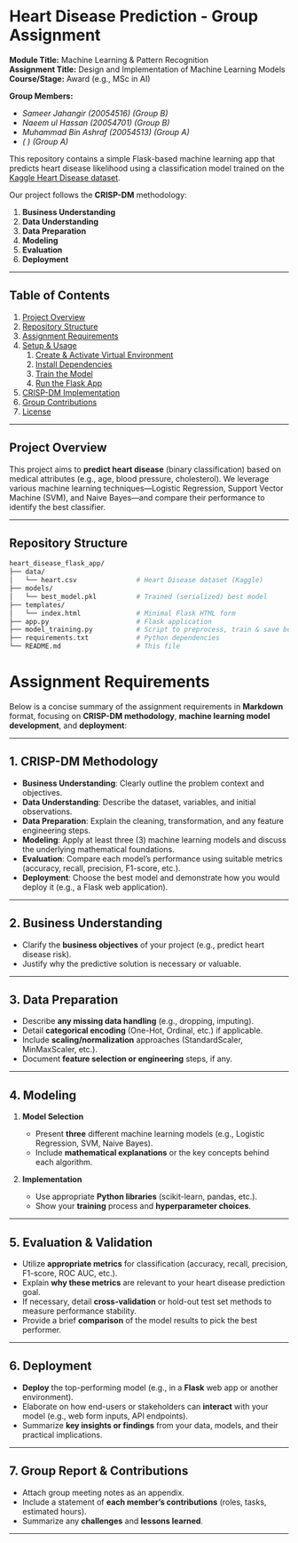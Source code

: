 # Heart Disease Prediction - Group Assignment

**Module Title:** Machine Learning & Pattern Recognition  
**Assignment Title:** Design and Implementation of Machine Learning Models  
**Course/Stage:** Award (e.g., MSc in AI)  

**Group Members:**  
- *Sameer Jahangir (20054516) (Group B)*  
- *Naeem ul Hassan (20054701) (Group B)*  
- *Muhammad Bin Ashraf (20054513) (Group A)*  
- *( ) (Group A)*  

This repository contains a simple Flask-based machine learning app that predicts heart disease likelihood using a classification model trained on the [Kaggle Heart Disease dataset](https://www.kaggle.com/datasets/pritsheta/heart-attack?resource=download).

Our project follows the **CRISP-DM** methodology:
1. **Business Understanding**
2. **Data Understanding**
3. **Data Preparation**
4. **Modeling**
5. **Evaluation**
6. **Deployment**

---

## Table of Contents

1. [Project Overview](#project-overview)  
2. [Repository Structure](#repository-structure)  
3. [Assignment Requirements](#assignment-requirements)  
4. [Setup & Usage](#setup--usage)  
   1. [Create & Activate Virtual Environment](#create--activate-virtual-environment)  
   2. [Install Dependencies](#install-dependencies)  
   3. [Train the Model](#train-the-model)  
   4. [Run the Flask App](#run-the-flask-app)  
5. [CRISP-DM Implementation](#crisp-dm-implementation)  
6. [Group Contributions](#group-contributions)  
7. [License](#license)

---

## Project Overview

This project aims to **predict heart disease** (binary classification) based on medical attributes (e.g., age, blood pressure, cholesterol). We leverage various machine learning techniques—Logistic Regression, Support Vector Machine (SVM), and Naive Bayes—and compare their performance to identify the best classifier.

---

## Repository Structure

```bash
heart_disease_flask_app/
├── data/
│   └── heart.csv               # Heart Disease dataset (Kaggle)
├── models/
│   └── best_model.pkl          # Trained (serialized) best model
├── templates/
│   └── index.html              # Minimal Flask HTML form
├── app.py                      # Flask application
├── model_training.py           # Script to preprocess, train & save best model
├── requirements.txt            # Python dependencies
└── README.md                   # This file

```

# Assignment Requirements

Below is a concise summary of the assignment requirements in **Markdown** format, focusing on **CRISP-DM methodology**, **machine learning model development**, and **deployment**:

---

## 1. CRISP-DM Methodology

- **Business Understanding**: Clearly outline the problem context and objectives.  
- **Data Understanding**: Describe the dataset, variables, and initial observations.  
- **Data Preparation**: Explain the cleaning, transformation, and any feature engineering steps.  
- **Modeling**: Apply at least three (3) machine learning models and discuss the underlying mathematical foundations.  
- **Evaluation**: Compare each model’s performance using suitable metrics (accuracy, recall, precision, F1-score, etc.).  
- **Deployment**: Choose the best model and demonstrate how you would deploy it (e.g., a Flask web application).

---

## 2. Business Understanding

- Clarify the **business objectives** of your project (e.g., predict heart disease risk).
- Justify why the predictive solution is necessary or valuable.

---

## 3. Data Preparation

- Describe **any missing data handling** (e.g., dropping, imputing).
- Detail **categorical encoding** (One-Hot, Ordinal, etc.) if applicable.
- Include **scaling/normalization** approaches (StandardScaler, MinMaxScaler, etc.).
- Document **feature selection or engineering** steps, if any.

---

## 4. Modeling

1. **Model Selection**  
   - Present **three** different machine learning models (e.g., Logistic Regression, SVM, Naive Bayes).  
   - Include **mathematical explanations** or the key concepts behind each algorithm.

2. **Implementation**  
   - Use appropriate **Python libraries** (scikit-learn, pandas, etc.).  
   - Show your **training** process and **hyperparameter choices**.

---

## 5. Evaluation & Validation

- Utilize **appropriate metrics** for classification (accuracy, recall, precision, F1-score, ROC AUC, etc.).  
- Explain **why these metrics** are relevant to your heart disease prediction goal.  
- If necessary, detail **cross-validation** or hold-out test set methods to measure performance stability.  
- Provide a brief **comparison** of the model results to pick the best performer.

---

## 6. Deployment

- **Deploy** the top-performing model (e.g., in a **Flask** web app or another environment).
- Elaborate on how end-users or stakeholders can **interact** with your model (e.g., web form inputs, API endpoints).
- Summarize **key insights or findings** from your data, models, and their practical implications.

---

## 7. Group Report & Contributions

- Attach group meeting notes as an appendix.
- Include a statement of **each member’s contributions** (roles, tasks, estimated hours).
- Summarize any **challenges** and **lessons learned**.

---
